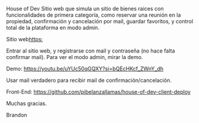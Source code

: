House of Dev
Sitio web que simula un sitio de bienes raices con funcionalidades de primera categoría, como reservar una reunión en la propiedad, confirmación y cancelación por mail, guardar favoritos, y control total de la plataforma en modo admin.

Sitio web[https:](https://house-of-dev-client.vercel.app/)



Entrar al sitio web, y registrarse con mail y contraseña (no hace falta confirmar mail).
Para ver el modo admin, mirar la demo.

Demo: https://youtu.be/uYUc50qGQXY?si=bQEcHKcf_ZWnY_dh

Usar mail verdadero para recibir mail de confirmación/cancelación.

Front-End: https://github.com/pibelanzallamas/house-of-dev-client-deploy

Muchas gracias.

Brandon
